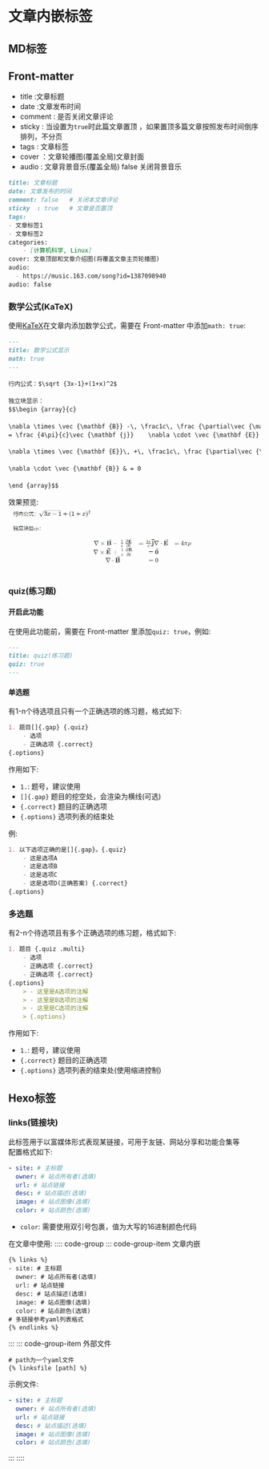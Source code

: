 # 文章内嵌标签
## MD标签
## Front-matter
* title   :文章标题
* date    :文章发布时间
* comment : 是否关闭文章评论
* sticky  : 当设置为`true`时此篇文章置顶 ，如果置顶多篇文章按照发布时间倒序排列，不分页
* tags    : 文章标签
* cover   ：文章轮播图(覆盖全局)文章封面
* audio   : 文章背景音乐(覆盖全局) false 关闭背景音乐
```markdown
title: 文章标题
date: 文章发布的时间
comment: false   # 关闭本文章评论
sticky  : true   # 文章是否置顶
tags:
- 文章标签1
- 文章标签2
categories:
    - [计算机科学, Linux]
cover: 文章顶部和文章介绍图(将覆盖文章主页轮播图)
audio:  
  - https://music.163.com/song?id=1387098940
audio: false
```

### 数学公式(KaTeX)
使用[KaTeX](https://katex.org/)在文章内添加数学公式，需要在 Front-matter 中添加`math: true`:
```markdown
---
title: 数学公式显示
math: true
---

行内公式：$\sqrt {3x-1}+(1+x)^2$

独立块显示：
$$\begin {array}{c}

\nabla \times \vec {\mathbf {B}} -\, \frac1c\, \frac {\partial\vec {\mathbf {E}}}{\partial t} &
= \frac {4\pi}{c}\vec {\mathbf {j}}    \nabla \cdot \vec {\mathbf {E}} & = 4 \pi \rho \\

\nabla \times \vec {\mathbf {E}}\, +\, \frac1c\, \frac {\partial\vec {\mathbf {B}}}{\partial t} & = \vec {\mathbf {0}} \\

\nabla \cdot \vec {\mathbf {B}} & = 0

\end {array}$$
```
效果预览:
![公式渲染图](img.webp)

### quiz(练习题)
#### 开启此功能
在使用此功能前，需要在 Front-matter 里添加`quiz: true`，例如:
```markdown
---
title: quiz(练习题)
quiz: true
---
```

#### 单选题
有1-n个待选项且只有一个正确选项的练习题，格式如下:
```markdown
1. 题目[]{.gap} {.quiz}
    - 选项
    - 正确选项 {.correct}
{.options}
```
作用如下:
- `1.`: 题号，建议使用
- `[]{.gap}` 题目的挖空处，会渲染为横线(可选)
- `{.correct}` 题目的正确选项
- `{.options}` 选项列表的结束处

例:
```markdown
1. 以下选项正确的是[]{.gap}。{.quiz}
    - 这是选项A
    - 这是选项B
    - 这是选项C
    - 这是选项D(正确答案) {.correct}
{.options}
```

### 多选题
有2-n个待选项且有多个正确选项的练习题，格式如下:
```markdown
1. 题目 {.quiz .multi}
    - 选项
    - 正确选项 {.correct}
    - 正确选项 {.correct}
{.options}
    > - 这里是A选项的注解
    > - 这里是B选项的注解
    > - 这里是C选项的注解
    > {.options}
```
作用如下:
- `1.`: 题号，建议使用
- `{.correct}` 题目的正确选项
- `{.options}` 选项列表的结束处(使用缩进控制)

## Hexo标签
### links(链接块)
此标签用于以富媒体形式表现某链接，可用于友链、网站分享和功能合集等 \
配置格式如下:
```yaml
- site: # 主标题
  owner: # 站点所有者(选填)
  url: # 站点链接
  desc: # 站点描述(选填)
  image: # 站点图像(选填)
  color: # 站点颜色(选填)
```
- `color`: 需要使用双引号包裹，值为大写的16进制颜色代码

在文章中使用:
:::: code-group
::: code-group-item 文章内嵌
```text
{% links %}
- site: # 主标题
  owner: # 站点所有者(选填)
  url: # 站点链接
  desc: # 站点描述(选填)
  image: # 站点图像(选填)
  color: # 站点颜色(选填)
# 多链接参考yaml列表格式
{% endlinks %}
```
:::
::: code-group-item 外部文件
```text
# path为一个yaml文件
{% linksfile [path] %}
```
示例文件:
```yaml
- site: # 主标题
  owner: # 站点所有者(选填)
  url: # 站点链接
  desc: # 站点描述(选填)
  image: # 站点图像(选填)
  color: # 站点颜色(选填)
```
:::
::::
